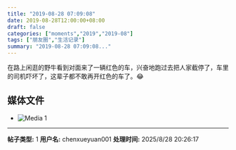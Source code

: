 ```yaml
---
title: "2019-08-28 07:09:08"
date: 2019-08-28T12:00:00+08:00
draft: false
categories: ["moments","2019","2019-08"]
tags: ["朋友圈","生活记录"]
summary: "2019-08-28 07:09:08..."
---
```


在路上闲逛的野牛看到对面来了一辆红色的车，兴奋地跑过去把人家截停了，车里的司机吓坏了，这辈子都不敢再开红色的车了。😂

## 媒体文件

- ![Media 1](/Moments/photos/2019-08-28/201908280709080.jpg)

---

**帖子类型:** 1
**用户名:** chenxueyuan001
**处理时间:** 2025/8/28 20:26:17